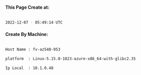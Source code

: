 
   
#### This Page Create at:

```bash

2022-12-07 - 05:49:14 UTC

```

#### Create By Machine:

```bash

Host Name : fv-az548-953

platform  : Linux-5.15.0-1023-azure-x86_64-with-glibc2.35

Ip Local  : 10.1.0.48

```

